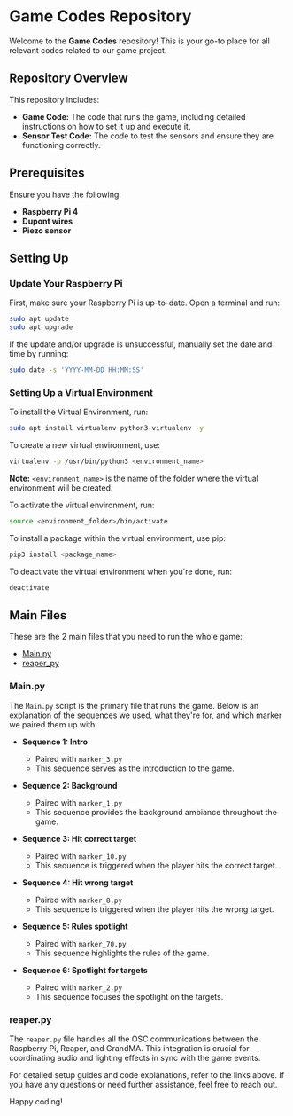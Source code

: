 # Game Codes Repository

Welcome to the **Game Codes** repository! This is your go-to place for all relevant codes related to our game project.

## Repository Overview

This repository includes:

- **Game Code:** The code that runs the game, including detailed instructions on how to set it up and execute it.
- **Sensor Test Code:** The code to test the sensors and ensure they are functioning correctly.

## Prerequisites

Ensure you have the following:

- **Raspberry Pi 4**
- **Dupont wires**
- **Piezo sensor**

## Setting Up

### Update Your Raspberry Pi

First, make sure your Raspberry Pi is up-to-date. Open a terminal and run:

```sh
sudo apt update
sudo apt upgrade
```

If the update and/or upgrade is unsuccessful, manually set the date and time by running:

```sh
sudo date -s 'YYYY-MM-DD HH:MM:SS'
```

### Setting Up a Virtual Environment

To install the Virtual Environment, run:

```sh
sudo apt install virtualenv python3-virtualenv -y
```

To create a new virtual environment, use:

```sh
virtualenv -p /usr/bin/python3 <environment_name>
```

**Note:** `<environment_name>` is the name of the folder where the virtual environment will be created.

To activate the virtual environment, run:

```sh
source <environment_folder>/bin/activate
```

To install a package within the virtual environment, use pip:

```sh
pip3 install <package_name>
```

To deactivate the virtual environment when you're done, run:

```sh
deactivate
```

## Main Files

These are the 2 main files that you need to run the whole game:

- [Main.py](./Main.py)
- [reaper_py](./reaper_py)

### Main.py

The `Main.py` script is the primary file that runs the game. Below is an explanation of the sequences we used, what they're for, and which marker we paired them up with:

- **Sequence 1: Intro**
  - Paired with `marker_3.py`
  - This sequence serves as the introduction to the game.

- **Sequence 2: Background**
  - Paired with `marker_1.py`
  - This sequence provides the background ambiance throughout the game.

- **Sequence 3: Hit correct target**
  - Paired with `marker_10.py`
  - This sequence is triggered when the player hits the correct target.

- **Sequence 4: Hit wrong target**
  - Paired with `marker_8.py`
  - This sequence is triggered when the player hits the wrong target.

- **Sequence 5: Rules spotlight**
  - Paired with `marker_70.py`
  - This sequence highlights the rules of the game.

- **Sequence 6: Spotlight for targets**
  - Paired with `marker_2.py`
  - This sequence focuses the spotlight on the targets.

### reaper.py

The `reaper.py` file handles all the OSC communications between the Raspberry Pi, Reaper, and GrandMA. This integration is crucial for coordinating audio and lighting effects in sync with the game events.

For detailed setup guides and code explanations, refer to the links above. If you have any questions or need further assistance, feel free to reach out.

Happy coding!

